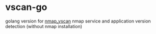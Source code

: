 # vscan-go
golang version for [nmap_vscan](https://github.com/nixawk/nmap_vscan) nmap service and application version detection (without nmap installation)
